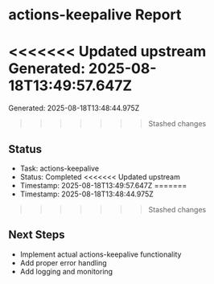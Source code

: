 # actions-keepalive Report

<<<<<<< Updated upstream
Generated: 2025-08-18T13:49:57.647Z
=======
Generated: 2025-08-18T13:48:44.975Z
>>>>>>> Stashed changes

## Status
- Task: actions-keepalive
- Status: Completed
<<<<<<< Updated upstream
- Timestamp: 2025-08-18T13:49:57.647Z
=======
- Timestamp: 2025-08-18T13:48:44.975Z
>>>>>>> Stashed changes

## Next Steps
- Implement actual actions-keepalive functionality
- Add proper error handling
- Add logging and monitoring
